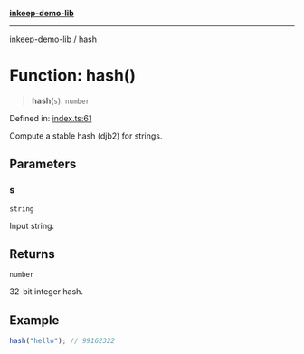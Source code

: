 [**inkeep-demo-lib**](../README.md)

***

[inkeep-demo-lib](../globals.md) / hash

# Function: hash()

> **hash**(`s`): `number`

Defined in: [index.ts:61](https://github.com/araujota/inkeep-demo-lib/blob/ec77d9b35c00ea5c06d02589c68880cc9b109262/src/index.ts#L61)

Compute a stable hash (djb2) for strings.

## Parameters

### s

`string`

Input string.

## Returns

`number`

32-bit integer hash.

## Example

```ts
hash("hello"); // 99162322
```

